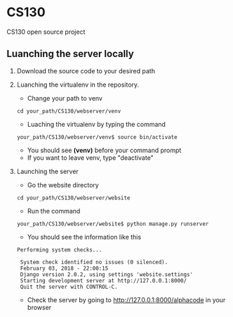 # CS130
CS130 open source project

## Luanching the server locally

1. Download the source code to your desired path

2. Luanching the virtualenv in the repository. 
    * Change your path to venv
    ```
    cd your_path/CS130/webserver/venv
    ```
    * Luaching the virtualenv by typing the command
    ``` shell
    your_path/CS130/webserver/venv$ source bin/activate
    ``` 
    * You should see **(venv)** before your command prompt
    * If you want to leave venv, type "deactivate"

3. Launching the server
    * Go the website directory
    ```
    cd your_path/CS130/webserver/website
    ```
    * Run the command
    ```
    your_path/CS130/webserver/website$ python manage.py runserver
    ```
   * You should see the information like this
   ```
   Performing system checks...

    System check identified no issues (0 silenced).
    February 03, 2018 - 22:00:15
    Django version 2.0.2, using settings 'website.settings'
    Starting development server at http://127.0.0.1:8000/
    Quit the server with CONTROL-C.
   ``` 
   * Check the server by going to http://127.0.0.1:8000/alphacode in your browser 